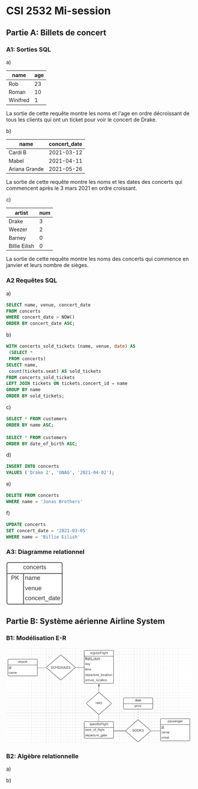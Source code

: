 # CSI 2532 Mi-session

## Partie A: Billets de concert

### A1: Sorties SQL

a) 

| name | age |
| --- | --- |
| Rob | 23 |
| Roman | 10 |
| Winifred | 1 |

La sortie de cette requête montre les noms et l'age en ordre décroissant de tous les clients qui ont un ticket pour voir le concert de Drake.

b) 

| name | concert_date |
| --- | --- |
| Cardi B | 2021-03-12 |
| Mabel | 2021-04-11 |
| Ariana Grande | 2021-05-26 |

La sortie de cette requête montre les noms et les dates des concerts qui commencent après le 3 mars 2021 en ordre croissant.

c) 

| artist | num |
| --- | --- |
| Drake | 3 |
| Weezer | 2 |
| Barney | 0 |
| Billie Eilish | 0 |

La sortie de cette requête montre les noms des concerts qui commence en janvier et leurs nombre de sièges.

### A2 Requêtes SQL

a)
```sql
SELECT name, venue, concert_date
FROM concerts
WHERE concert_date > NOW()
ORDER BY concert_date ASC;
```

b)
```sql
WITH concerts_sold_tickets (name, venue, date) AS
 (SELECT *
 FROM concerts)
SELECT name,
 count(tickets.seat) AS sold_tickets
FROM concerts_sold_tickets
LEFT JOIN tickets ON tickets.concert_id = name
GROUP BY name
ORDER BY sold_tickets;
```

c)
```sql
SELECT * FROM customers
ORDER BY name ASC;

SELECT * FROM customers
ORDER BY date_of_birth ASC;
```

d)
```sql
INSERT INTO concerts
VALUES ('Drake 2', 'GNAG', '2021-04-02');
```

e)
```sql
DELETE FROM concerts 
WHERE name = 'Jonas Brothers'
```

f)
```sql
UPDATE concerts
SET concert_date = '2021-03-05'
WHERE name = 'Billie Eilish'
```

### A3: Diagramme relationnel
![A3](images/A3.PNG)

## Partie B: Système aérienne Airline System

### B1: Modélisation E-R

![A3](images/B1.PNG)

### B2: Algèbre relationnelle

a)

b)